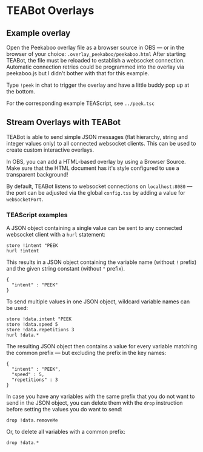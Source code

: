 # TEABot Overlays

## Example overlay

Open the Peekaboo overlay file as a browser source in OBS — or in the browser of your choice: `.overlay_peekaboo/peekaboo.html`
After starting TEABot, the file must be reloaded to establish a websocket connection.
Automatic connection retries could be programmed into the overlay via peekaboo.js but I didn't bother with that for this example.

Type `!peek` in chat to trigger the overlay and have a little buddy pop up at the bottom.

For the corresponding example TEAScript, see `../peek.tsc`

## Stream Overlays with TEABot

TEABot is able to send simple JSON messages (flat hierarchy, string and integer values only) to all connected websocket clients. This can be used to create custom interactive overlays.

In OBS, you can add a HTML-based overlay by using a Browser Source. Make sure that the HTML document has it's style configured to use a transparent background!

By default, TEABot listens to websocket connections on `localhost:8080` — the port can be adjusted via the global `config.tss` by adding a value for `webSocketPort`.

### TEAScript examples

A JSON object containing a single value can be sent to any connected websocket client with a `hurl` statement:
```
store !intent "PEEK
hurl !intent
```
This results in a JSON object containing the variable name (without `!` prefix) and the given string constant (without `"` prefix).
```
{
  "intent" : "PEEK"
}
```

To send multiple values in one JSON object, wildcard variable names can be used:
```
store !data.intent "PEEK
store !data.speed 5
store !data.repetitions 3
hurl !data.*
```
The resulting JSON object then contains a value for every variable matching the common prefix — but excluding the prefix in the key names:
```
{
  "intent" : "PEEK",
  "speed" : 5,
  "repetitions" : 3
}
```

In case you have any variables with the same prefix that you do not want to send in the JSON object, you can delete them with the `drop` instruction before setting the values you do want to send:
```
drop !data.removeMe
```
Or, to delete all variables with a common prefix:
```
drop !data.*
```
